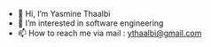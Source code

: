 - 👋 Hi, I’m Yasmine Thaalbi
- 👀 I’m interested in software engineering
- 📫 How to reach me via mail : ythaalbi@gmail.com

